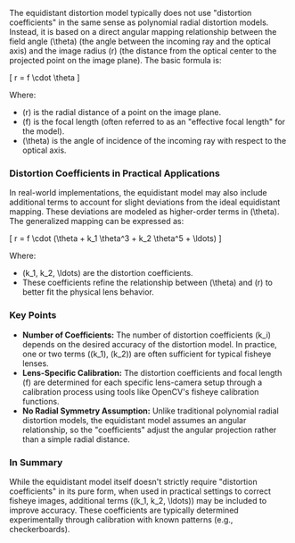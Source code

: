 The equidistant distortion model typically does not use "distortion coefficients" in the same sense as polynomial radial distortion models. Instead, it is based on a direct angular mapping relationship between the field angle \(\theta\) (the angle between the incoming ray and the optical axis) and the image radius \(r\) (the distance from the optical center to the projected point on the image plane). The basic formula is:

\[
r = f \cdot \theta
\]

Where:
- \(r\) is the radial distance of a point on the image plane.
- \(f\) is the focal length (often referred to as an "effective focal length" for the model).
- \(\theta\) is the angle of incidence of the incoming ray with respect to the optical axis.

### Distortion Coefficients in Practical Applications
In real-world implementations, the equidistant model may also include additional terms to account for slight deviations from the ideal equidistant mapping. These deviations are modeled as higher-order terms in \(\theta\). The generalized mapping can be expressed as:

\[
r = f \cdot (\theta + k_1 \theta^3 + k_2 \theta^5 + \ldots)
\]

Where:
- \(k_1, k_2, \ldots\) are the distortion coefficients.
- These coefficients refine the relationship between \(\theta\) and \(r\) to better fit the physical lens behavior.

### Key Points
- **Number of Coefficients:** The number of distortion coefficients \(k_i\) depends on the desired accuracy of the distortion model. In practice, one or two terms (\(k_1\), \(k_2\)) are often sufficient for typical fisheye lenses.
- **Lens-Specific Calibration:** The distortion coefficients and focal length \(f\) are determined for each specific lens-camera setup through a calibration process using tools like OpenCV's fisheye calibration functions.
- **No Radial Symmetry Assumption:** Unlike traditional polynomial radial distortion models, the equidistant model assumes an angular relationship, so the "coefficients" adjust the angular projection rather than a simple radial distance.

### In Summary
While the equidistant model itself doesn't strictly require "distortion coefficients" in its pure form, when used in practical settings to correct fisheye images, additional terms (\(k_1, k_2, \ldots\)) may be included to improve accuracy. These coefficients are typically determined experimentally through calibration with known patterns (e.g., checkerboards).
